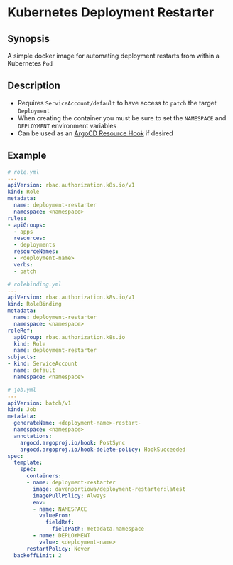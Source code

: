# Kubernetes Deployment Restarter

## Synopsis
A simple docker image for automating deployment restarts from within a Kubernetes `Pod`

## Description
- Requires `ServiceAccount/default` to have access to `patch` the target `Deployment`
- When creating the container you must be sure to set the `NAMESPACE` and `DEPLOYMENT` environment variables
- Can be used as an [ArgoCD Resource Hook](https://argo-cd.readthedocs.io/en/stable/user-guide/resource_hooks/) if desired

## Example
```yaml
# role.yml
---
apiVersion: rbac.authorization.k8s.io/v1
kind: Role
metadata:
  name: deployment-restarter
  namespace: <namespace>
rules:
- apiGroups:
  - apps
  resources:
  - deployments
  resourceNames:
  - <deployment-name>
  verbs:
  - patch
```
```yaml
# rolebinding.yml
---
apiVersion: rbac.authorization.k8s.io/v1
kind: RoleBinding
metadata:
  name: deployment-restarter
  namespace: <namespace>
roleRef:
  apiGroup: rbac.authorization.k8s.io
  kind: Role
  name: deployment-restarter
subjects:
- kind: ServiceAccount
  name: default
  namespace: <namespace>
```
```yaml
# job.yml
---
apiVersion: batch/v1
kind: Job
metadata:
  generateName: <deployment-name>-restart-
  namespace: <namespace>
  annotations:
    argocd.argoproj.io/hook: PostSync
    argocd.argoproj.io/hook-delete-policy: HookSucceeded
spec:
  template:
    spec:
      containers:
      - name: deployment-restarter
        image: davenportiowa/deployment-restarter:latest
        imagePullPolicy: Always
        env:
        - name: NAMESPACE
          valueFrom:
            fieldRef:
              fieldPath: metadata.namespace
        - name: DEPLOYMENT
          value: <deployment-name>
      restartPolicy: Never
  backoffLimit: 2
```